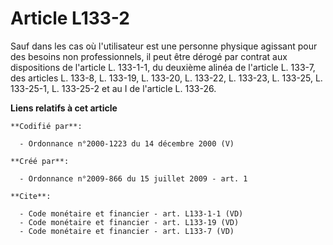 # Article L133-2

Sauf dans les cas où l'utilisateur est une personne physique agissant pour des besoins non professionnels, il peut être
dérogé par contrat aux dispositions de l'article L. 133-1-1, du deuxième alinéa de l'article L. 133-7, des articles L. 133-8,
L. 133-19, L. 133-20, L. 133-22, L. 133-23, L. 133-25, L. 133-25-1, L. 133-25-2 et au I de l'article L. 133-26.

**Liens relatifs à cet article**

	**Codifié par**:

	  - Ordonnance n°2000-1223 du 14 décembre 2000 (V)

	**Créé par**:

	  - Ordonnance n°2009-866 du 15 juillet 2009 - art. 1

	**Cite**:

	  - Code monétaire et financier - art. L133-1-1 (VD)
	  - Code monétaire et financier - art. L133-19 (VD)
	  - Code monétaire et financier - art. L133-7 (VD)
